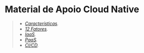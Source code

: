 # Material de Apoio Cloud Native

> - _[Características][caracteristicas]._
> - _[12 Fatores][fatores]._
> - _[IaaS][iaas]._
> - _[PaaS][paas]._
> - _[CI/CD][cicd]._

[caracteristicas]:https://drive.google.com/file/d/1a1etEQYl9yZ3_IlTAzvdpTSzUK2caQ5y/view?usp=sharing
[fatores]:https://drive.google.com/file/d/1dbDVpQCTauFshYWvyWbho5Gk0sWRaQFa/view?usp=sharing
[iaas]:https://drive.google.com/file/d/1A8UUfb5zTrjjsGisgDdCd1uruTiQgn7i/view?usp=sharing
[paas]:https://drive.google.com/file/d/1lYXG4jJtBNRIdEgcoxSfLJQzvXDuuMxq/view?usp=sharing
[cicd]:https://drive.google.com/file/d/1HhreTJ-VKlZrw_Tm08gfeYGNfldYrLmo/view?usp=sharing